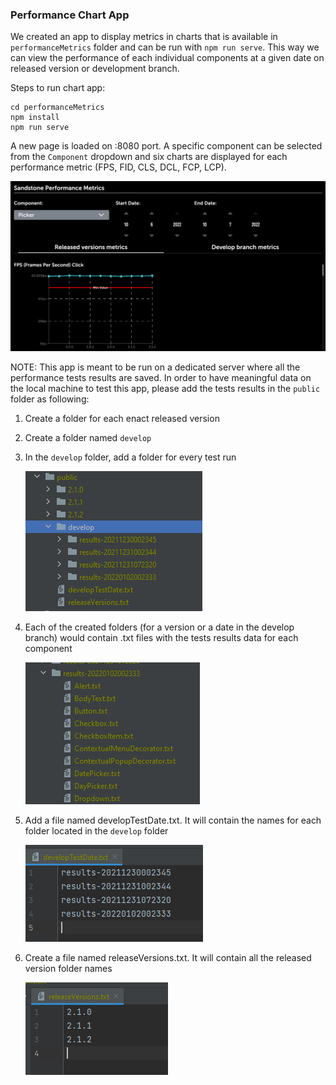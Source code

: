 ### Performance Chart App

We created an app to display metrics in charts that is available in `performanceMetrics` folder and can be run with `npm run serve`. 
This way we can view the performance of each individual components at a given date on released version or development branch.

Steps to run chart app:

```
cd performanceMetrics
npm install
npm run serve
```

A new page is loaded on :8080 port. A specific component can be selected from the `Component` dropdown and six charts are displayed for each performance metric (FPS, FID, CLS, DCL, FCP, LCP).

![img.png](img.png)

NOTE: This app is meant to be run on a dedicated server where all the performance tests results are saved. In order to have meaningful data on the local machine to test this app, please add the tests results in the `public` folder as following:

1. Create a folder for each enact released version

2. Create a folder named `develop`

3. In the `develop` folder, add a folder for every test run

    ![img_1.png](img_1.png)

4. Each of the created folders (for a version or a date in the develop branch) would contain .txt files with the tests results data for each component

    ![img_2.png](img_2.png)

5. Add a file named developTestDate.txt. It will contain the names for each folder located in the `develop` folder

    ![img_3.png](img_3.png)

6. Create a file named releaseVersions.txt. It will contain all the released version folder names

    ![img_4.png](img_4.png)